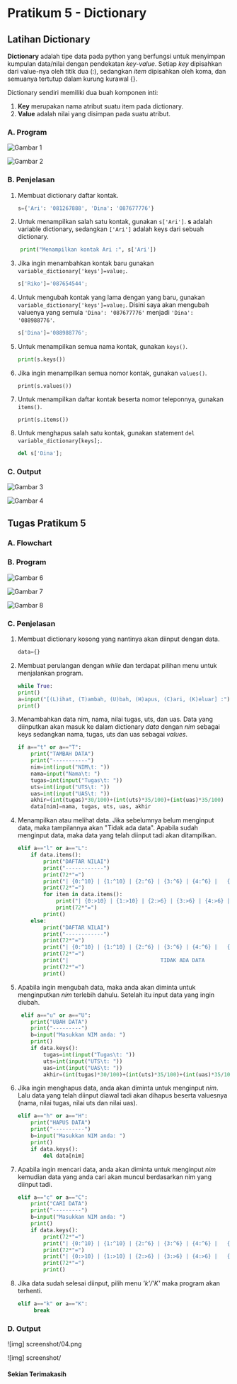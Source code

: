 # Pratikum 5 - Dictionary

## Latihan Dictionary

**Dictionary** adalah tipe data pada python yang berfungsi untuk menyimpan kumpulan data/nilai dengan pendekatan _key-value_. Setiap _key_ dipisahkan dari value-nya oleh titik dua (:), sedangkan _item_ dipisahkan oleh koma, dan semuanya tertutup dalam kurung kurawal {}.

Dictionary sendiri memiliki dua buah komponen inti:
1.	**Key** merupakan nama atribut suatu item pada dictionary.
2.	**Value** adalah nilai yang disimpan pada suatu atribut.

### A. Program

![Gambar 1](screenshot/lat1.png)

![Gambar 2](screenshot/lat1-1.png)

### B. Penjelasan

1. Membuat dictionary daftar kontak.
	```python
	s={'Ari': '081267888', 'Dina': '087677776'}
	```
2. Untuk menampilkan salah satu kontak, gunakan `s['Ari']`. **s** adalah variable dictionary, sedangkan `['Ari']` adalah keys dari sebuah dictionary.
```python
	print("Menampilkan kontak Ari :", s['Ari'])
```
3. Jika ingin menambahkan kontak baru gunakan `variable_dictionary['keys']=value;`. 
	```python
	s['Riko']='087654544';
	```
4. Untuk mengubah kontak yang lama dengan yang baru, gunakan `variable_dictionary['keys']=value;`. Disini saya akan  mengubah valuenya yang semula `'Dina': '087677776'` menjadi `'Dina': '088988776'`.

	```python
	s['Dina']='088988776';
    ```
5. Untuk menampilkan semua nama kontak, gunakan `keys()`.
	```python
	print(s.keys())
	```
6. Jika ingin menampilkan semua nomor kontak, gunakan `values()`.
	```pyhton
	print(s.values())
	```
7. Untuk menampilkan daftar kontak beserta nomor teleponnya, gunakan `items()`.
	```pyhton
	print(s.items())
	```
8. Untuk menghapus salah satu kontak, gunakan statement `del variable_dictionary[keys];`.
	```python
	del s['Dina'];
	```
### C. Output

![Gambar 3](screenshot/lat1-2.png)

![Gambar 4](screenshot/lat1-3.png)

## Tugas Pratikum 5

### A. Flowchart

### B. Program

![Gambar 6](screenshot/01.png)

![Gambar 7](screenshot/02.png)

![Gambar 8](screenshot/03.png)

### C. Penjelasan

1. Membuat dictionary kosong yang nantinya akan diinput dengan data.
	```python
	data={}
	```

2. Membuat perulangan dengan _while_ dan terdapat pilihan menu untuk menjalankan program.
	```python
	while True:
    print()
    a=input("[(L)ihat, (T)ambah, (U)bah, (H)apus, (C)ari, (K)eluar] :")
    print()
	```
3. Menambahkan data nim, nama, nilai tugas, uts, dan uas. Data yang diinputkan akan masuk ke dalam dictionary *data* dengan *nim* sebagai keys sedangkan nama, tugas, uts dan uas sebagai *values*.
	```python
	if a=="t" or a=="T":
        print("TAMBAH DATA")
        print("-----------")
        nim=int(input("NIM\t: "))
        nama=input("Nama\t: ")
        tugas=int(input("Tugas\t: ")) 
        uts=int(input("UTS\t: "))
        uas=int(input("UAS\t: "))
        akhir=(int(tugas)*30/100)+(int(uts)*35/100)+(int(uas)*35/100)
        data[nim]=nama, tugas, uts, uas, akhir
	```
4. Menampilkan atau melihat data. Jika sebelumnya belum menginput data, maka tampilannya akan "Tidak ada data". Apabila sudah menginput data, maka data yang telah diinput tadi akan ditampilkan.
	```python
	elif a=="l" or a=="L":
        if data.items():
            print("DAFTAR NILAI")
            print("------------")
            print(72*"=")
            print("| {0:^10} | {1:^10} | {2:^6} | {3:^6} | {4:^6} |   {5:^12}  |".format("NIM", "NAMA", "TUGAS", "UTS", "UAS", "NILAI AKHIR"))
            print(72*"=")
            for item in data.items(): 
                print("| {0:>10} | {1:>10} | {2:>6} | {3:>6} | {4:>6} |   {5:>12}  |".format(nim, nama, tugas, uts, uas, akhir))
                print(72*"=")
            print()
        else:
            print("DAFTAR NILAI")
            print("------------")
            print(72*"=")
            print("| {0:^10} | {1:^10} | {2:^6} | {3:^6} | {4:^6} |   {5:^12}  |".format("NIM", "NAMA", "TUGAS", "UTS", "UAS", "NILAI AKHIR"))
            print(72*"=")
            print("|                             TIDAK ADA DATA                           |")
            print(72*"=")
            print()
	```
5. Apabila ingin mengubah data, maka anda akan diminta untuk menginputkan *nim* terlebih dahulu. Setelah itu input data yang ingin diubah.
	```python
	 elif a=="u" or a=="U":
        print("UBAH DATA")
        print("---------")
        b=input("Masukkan NIM anda: ")
        print()
        if data.keys():
            tugas=int(input("Tugas\t: ")) 
            uts=int(input("UTS\t: "))
            uas=int(input("UAS\t: "))
            akhir=(int(tugas)*30/100)+(int(uts)*35/100)+(int(uas)*35/100)
	```
6. Jika ingin menghapus data, anda akan diminta untuk menginput *nim*. Lalu data yang telah diinput diawal tadi akan dihapus beserta valuesnya (nama, nilai tugas, nilai uts dan nilai uas).
	```python
	elif a=="h" or a=="H":
        print("HAPUS DATA")
        print("----------")
        b=input("Masukkan NIM anda: ")
        print()
        if data.keys():
            del data[nim]
	```
7. Apabila ingin mencari data, anda akan diminta untuk menginput *nim* kemudian data yang anda cari akan muncul berdasarkan nim yang diinput tadi.
	```python
	elif a=="c" or a=="C":
        print("CARI DATA")
        print("---------")
        b=input("Masukkan NIM anda: ")
        print()
        if data.keys():
            print(72*"=")
            print("| {0:^10} | {1:^10} | {2:^6} | {3:^6} | {4:^6} |   {5:^12}  |".format("NIM", "NAMA", "TUGAS", "UTS", "UAS", "NILAI AKHIR"))
            print(72*"=")
            print("| {0:>10} | {1:>10} | {2:>6} | {3:>6} | {4:>6} |   {5:>12}  |".format(nim, nama, tugas, uts, uas, akhir))
            print(72*"=")
            print()
	```
8. Jika data sudah selesai diinput, pilih menu *'k'/'K'* maka program akan terhenti.
	```python
	elif a=="k" or a=="K":
         break
	```

### D. Output

![img] screenshot/04.png

![img] screenshot/

#### Sekian Terimakasih